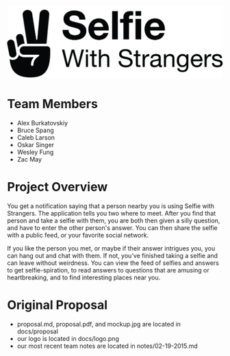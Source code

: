 [![](docs/logo.png)](http://selfiewithstrangers.club)

# Team Members
- Alex Burkatovskiy
- Bruce Spang
- Caleb Larson
- Oskar Singer
- Wesley Fung
- Zac May

# Project Overview
You get a notification saying that a person nearby you is using Selfie with Strangers. The application tells you two where to meet.  After you find that person and take a selfie with them, you are both then given a silly question, and have to enter the other person's answer. You can then share the selfie with a public feed, or your favorite social network.

If you like the person you met, or maybe if their answer intrigues you, you can hang out and chat with them. If not, you've finished taking a selfie and can leave without weirdness. You can view the feed of selfies and answers to get selfie-spiration, to read answers to questions that are amusing or heartbreaking, and to find interesting places near you.

# Original Proposal
- proposal.md, proposal.pdf, and mockup.jpg are located in docs/proposal
- our logo is located in docs/logo.png
- our most recent team notes are located in notes/02-19-2015.md

